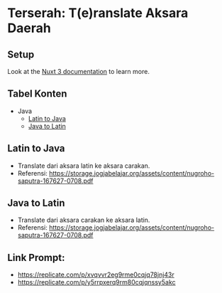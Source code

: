 # Terserah: T(e)ranslate Aksara Daerah

## Setup
Look at the [Nuxt 3 documentation](https://nuxt.com/docs/getting-started/introduction) to learn more.

## Tabel Konten
- Java
    - [Latin to Java](#latin-to-java)
    - [Java to Latin](#java-to-latin)

[](#latin-to-java)
## Latin to Java
- Translate dari aksara latin ke aksara carakan.
- Referensi: https://storage.jogjabelajar.org/assets/content/nugroho-saputra-167627-0708.pdf

[](#java-to-latin)
## Java to Latin
- Translate dari aksara carakan ke aksara latin.
- Referensi: https://storage.jogjabelajar.org/assets/content/nugroho-saputra-167627-0708.pdf

## Link Prompt:
- https://replicate.com/p/xvqvvr2eg9rme0cqjq78jnj43r
- https://replicate.com/p/y5rrpxerq9rm80cqjqnssy5akc


